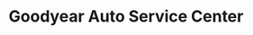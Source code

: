 ---
title: "Goodyear Auto Service Center"
url: /colorado-springs/goodyear-auto-service-center/
shop: Autowerkstatt
---